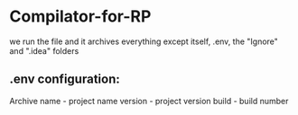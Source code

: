 # Compilator-for-RP

we run the file and it archives everything except itself, .env, the "Ignore" and ".idea" folders

## .env configuration:
Archive
name - project name
version - project version
build - build number
